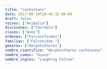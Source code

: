```yaml
---
title: "cachinnans"
date: 2017-08-18T20:46:32-06:00
draft: false
reinos: ["Animalia"]
divisiones: ["Chordata"]
clases: ["Aves"]
ordenes: ["Falconiformes"]
familias: ["Falconidae "]
generos: ["Herpetotheres"]
nombre_cientifico: "Herpetotheres cachinnans"
nombre_comun: "Guaco"
nombre_ingles: "Laughing Falcon"
---
```

